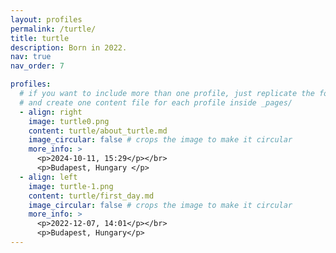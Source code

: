 ```yaml
---
layout: profiles
permalink: /turtle/
title: turtle
description: Born in 2022.
nav: true
nav_order: 7

profiles:
  # if you want to include more than one profile, just replicate the following block
  # and create one content file for each profile inside _pages/
  - align: right
    image: turtle0.png
    content: turtle/about_turtle.md
    image_circular: false # crops the image to make it circular
    more_info: >
      <p>2024-10-11, 15:29</p></br>
      <p>Budapest, Hungary </p>
  - align: left
    image: turtle-1.png
    content: turtle/first_day.md
    image_circular: false # crops the image to make it circular
    more_info: >
      <p>2022-12-07, 14:01</p></br>
      <p>Budapest, Hungary</p>
---
```

